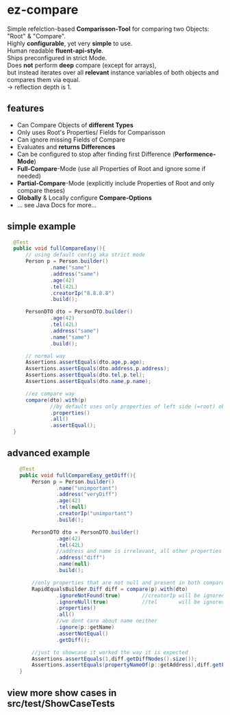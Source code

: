 # ez-compare
Simple refelction-based **Comparisson-Tool** for comparing two Objects: "Root" & "Compare".  
Highly **configurable**, yet very **simple** to use.  
Human readable **fluent-api-style**.  
Ships preconfigured in strict Mode.  
Does **not** perform **deep** compare (except for arrays),  
but instead iterates over all **relevant** instance variables of both objects and compares them via equal.  
-> reflection depth is 1.  
  
## features  
* Can Compare Objects of **different Types**  
* Only uses Root's Properties/ Fields for Comparisson  
* Can ignore missing Fields of Compare  
* Evaluates and **returns Differences**  
* Can be configured to stop after finding first Difference (**Performence-Mode**)  
* **Full-Compare**-Mode (use all Properties of Root and ignore some if needed)  
* **Partial-Compare**-Mode (explicitly include Properties of Root and only compare theses)  
* **Globally** & Locally configure **Compare-Options**  
* ... see Java Docs for more...  
  
## simple example    
  
  ```java
    @Test
    public void fullCompareEasy(){
        // using default config aka strict mode 
        Person p = Person.builder()
                .name("same")
                .address("same")
                .age(42)
                .tel(42L)
                .creatorIp("8.8.8.8")
                .build();

        PersonDTO dto = PersonDTO.builder()
                .age(42)
                .tel(42L)
                .address("same")
                .name("same")
                .build();

        // normal way
        Assertions.assertEquals(dto.age,p.age);
        Assertions.assertEquals(dto.address,p.address);
        Assertions.assertEquals(dto.tel,p.tel);
        Assertions.assertEquals(dto.name,p.name);

        //ez compare way
        compare(dto).with(p)
                //by default uses only properties of left side (=root) object
                .properties()
                .all()
                .assertEqual();
    }
  ```
  
## advanced example  
  
```java
    @Test
    public void fullCompareEasy_getDiff(){
        Person p = Person.builder()
                .name("unimportant")
                .address("veryDiff")
                .age(42)
                .tel(null)
                .creatorIp("unimportant")
                .build();

        PersonDTO dto = PersonDTO.builder()
                .age(42)
                .tel(42L)
                //address and name is irrelevant, all other properties must be equal
                .address("diff")
                .name(null)
                .build();

        //only properties that are not null and present in both compare objects are relevant
        RapidEqualsBuilder.Diff diff = compare(p).with(dto)
                .ignoreNotFound(true)       //creatorIp will be ignored
                .ignoreNull(true)           //tel       will be ignored
                .properties()
                .all()
                //we dont care about name neither
                .ignore(p::getName)
                .assertNotEqual()
                .getDiff();

        //just to showcase it worked the way it is expected
        Assertions.assertEquals(1,diff.getDiffNodes().size());
        Assertions.assertEquals(propertyNameOf(p::getAddress),diff.getFirstNode().getProperty());
    }

```
  
## view more show cases in src/test/ShowCaseTests   
